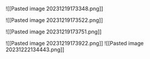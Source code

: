 ![[Pasted image 20231219173348.png]]

![[Pasted image 20231219173522.png]]

![[Pasted image 20231219173751.png]]

![[Pasted image 20231219173922.png]]
![[Pasted image 20231222134443.png]]